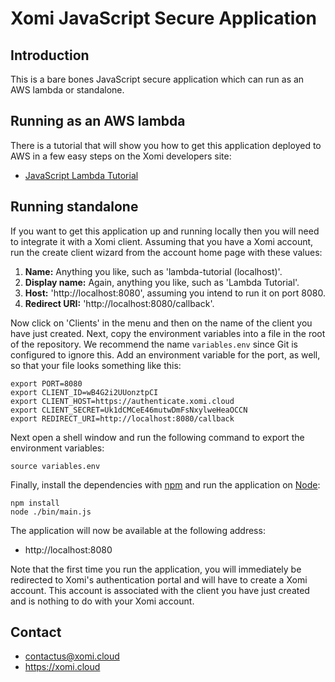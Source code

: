 # Xomi JavaScript Secure Application

## Introduction

This is a bare bones JavaScript secure application which can run as an AWS lambda or standalone.

## Running as an AWS lambda

There is a tutorial that will show you how to get this application deployed to AWS in a few easy steps on the Xomi developers site:

* [JavaScript Lambda Tutorial](https://developers.xomi.cloud/tutorial/javascript-lambda)

## Running standalone

If you want to get this application up and running locally then you will need to integrate it with a Xomi client. Assuming that you have a Xomi account, run the create client wizard from the account home page with these values:

1. **Name:** Anything you like, such as 'lambda-tutorial (localhost)'.
2. **Display name:** Again, anything you like, such as 'Lambda Tutorial'.
3. **Host:** 'http://localhost:8080', assuming you intend to run it on port 8080.
4. **Redirect URI:** 'http://localhost:8080/callback'.

Now click on 'Clients' in the menu and then on the name of the client you have just created. Next, copy the environment variables into a file in the root of the repository. We recommend the name `variables.env` since Git is configured to ignore this. Add an environment variable for the port, as well, so that your file looks something like this:

```
export PORT=8080
export CLIENT_ID=wB4G2i2UUonztpCI
export CLIENT_HOST=https://authenticate.xomi.cloud
export CLIENT_SECRET=Uk1dCMCeE46mutwDmFsNxylweHeaOCCN
export REDIRECT_URI=http://localhost:8080/callback
```
Next open a shell window and run the following command to export the environment variables:

```
source variables.env
```
Finally, install the dependencies with [npm](https://www.npmjs.com/) and run the application on [Node](https://nodejs.org/en/):

```
npm install
node ./bin/main.js
```
The application will now be available at the following address:

* http://localhost:8080

Note that the first time you run the application, you will immediately be redirected to Xomi's authentication portal and will have to create a Xomi account. This account is associated with the client you have just created and is nothing to do with your Xomi account.

## Contact

* contactus@xomi.cloud
* https://xomi.cloud

